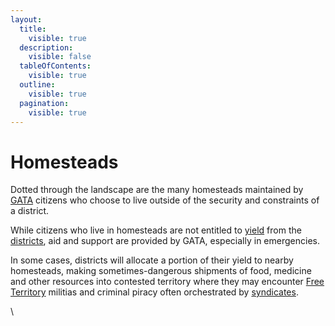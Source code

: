 ```yaml
---
layout:
  title:
    visible: true
  description:
    visible: false
  tableOfContents:
    visible: true
  outline:
    visible: true
  pagination:
    visible: true
---
```


# Homesteads

Dotted through the landscape are the many homesteads maintained by [GATA](../) citizens who choose to live outside of the security and constraints of a district.

While citizens who live in homesteads are not entitled to [yield](yield.md) from the[ districts](districts.md), aid and support are provided by GATA, especially in emergencies.

In some cases, districts will allocate a portion of their yield to nearby homesteads, making sometimes-dangerous shipments of food, medicine and other resources into contested territory where they may encounter [Free Territory](../../free-territories/) militias and criminal piracy often orchestrated by [syndicates](../criminal-element/syndicates.md).

\
